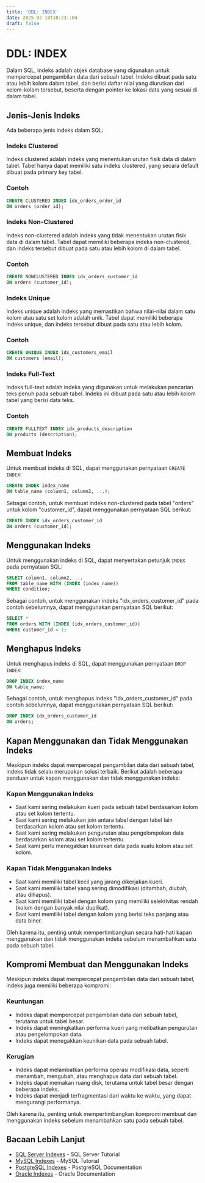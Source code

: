 ```yaml
---
title: 'DDL: INDEX'
date: 2025-02-18T18:23::04
draft: false
---
```


# DDL: INDEX

Dalam SQL, indeks adalah objek database yang digunakan untuk mempercepat pengambilan data dari sebuah tabel. Indeks dibuat pada satu atau lebih kolom dalam tabel, dan berisi daftar nilai yang diurutkan dari kolom-kolom tersebut, beserta dengan pointer ke lokasi data yang sesuai di dalam tabel.

## Jenis-Jenis Indeks

Ada beberapa jenis indeks dalam SQL:

### Indeks Clustered

Indeks clustered adalah indeks yang menentukan urutan fisik data di dalam tabel. Tabel hanya dapat memiliki satu indeks clustered, yang secara default dibuat pada primary key tabel.

### Contoh

```sql
CREATE CLUSTERED INDEX idx_orders_order_id
ON orders (order_id);
```

### Indeks Non-Clustered

Indeks non-clustered adalah indeks yang tidak menentukan urutan fisik data di dalam tabel. Tabel dapat memiliki beberapa indeks non-clustered, dan indeks tersebut dibuat pada satu atau lebih kolom di dalam tabel.

### Contoh

```sql
CREATE NONCLUSTERED INDEX idx_orders_customer_id
ON orders (customer_id);
```

### Indeks Unique

Indeks unique adalah indeks yang memastikan bahwa nilai-nilai dalam satu kolom atau satu set kolom adalah unik. Tabel dapat memiliki beberapa indeks unique, dan indeks tersebut dibuat pada satu atau lebih kolom.

### Contoh

```sql
CREATE UNIQUE INDEX idx_customers_email
ON customers (email);
```

### Indeks Full-Text

Indeks full-text adalah indeks yang digunakan untuk melakukan pencarian teks penuh pada sebuah tabel. Indeks ini dibuat pada satu atau lebih kolom tabel yang berisi data teks.

### Contoh

```sql
CREATE FULLTEXT INDEX idx_products_description
ON products (description);
```

## Membuat Indeks

Untuk membuat indeks di SQL, dapat menggunakan pernyataan `CREATE INDEX`:

```sql
CREATE INDEX index_name
ON table_name (column1, column2, ...);
```

Sebagai contoh, untuk membuat indeks non-clustered pada tabel "orders" untuk kolom "customer_id", dapat menggunakan pernyataan SQL berikut:

```sql
CREATE INDEX idx_orders_customer_id
ON orders (customer_id);
```

## Menggunakan Indeks

Untuk menggunakan indeks di SQL, dapat menyertakan petunjuk `INDEX` pada pernyataan SQL:

```sql
SELECT column1, column2, ...
FROM table_name WITH (INDEX (index_name))
WHERE condition;
```

Sebagai contoh, untuk menggunakan indeks "idx_orders_customer_id" pada contoh sebelumnya, dapat menggunakan pernyataan SQL berikut:

```sql
SELECT *
FROM orders WITH (INDEX (idx_orders_customer_id))
WHERE customer_id = 1;
```

## Menghapus Indeks

Untuk menghapus indeks di SQL, dapat menggunakan pernyataan `DROP INDEX`:

```sql
DROP INDEX index_name
ON table_name;
```

Sebagai contoh, untuk menghapus indeks "idx_orders_customer_id" pada contoh sebelumnya, dapat menggunakan pernyataan SQL berikut:

```sql
DROP INDEX idx_orders_customer_id
ON orders;
```

## Kapan Menggunakan dan Tidak Menggunakan Indeks

Meskipun indeks dapat mempercepat pengambilan data dari sebuah tabel, indeks tidak selalu merupakan solusi terbaik. Berikut adalah beberapa panduan untuk kapan menggunakan dan tidak menggunakan indeks:

### Kapan Menggunakan Indeks

- Saat kami sering melakukan kueri pada sebuah tabel berdasarkan kolom atau set kolom tertentu.
- Saat kami sering melakukan join antara tabel dengan tabel lain berdasarkan kolom atau set kolom tertentu.
- Saat kami sering melakukan pengurutan atau pengelompokan data berdasarkan kolom atau set kolom tertentu.
- Saat kami perlu menegakkan keunikan data pada suatu kolom atau set kolom.

### Kapan Tidak Menggunakan Indeks

- Saat kami memiliki tabel kecil yang jarang dikerjakan kueri.
- Saat kami memiliki tabel yang sering dimodifikasi (ditambah, diubah, atau dihapus).
- Saat kami memiliki tabel dengan kolom yang memiliki selektivitas rendah (kolom dengan banyak nilai duplikat).
- Saat kami memiliki tabel dengan kolom yang berisi teks panjang atau data biner.

Oleh karena itu, penting untuk mempertimbangkan secara hati-hati kapan menggunakan dan tidak menggunakan indeks sebelum menambahkan satu pada sebuah tabel.

## Kompromi Membuat dan Menggunakan Indeks

Meskipun indeks dapat mempercepat pengambilan data dari sebuah tabel, indeks juga memiliki beberapa kompromi:

### Keuntungan

- Indeks dapat mempercepat pengambilan data dari sebuah tabel, terutama untuk tabel besar.
- Indeks dapat meningkatkan performa kueri yang melibatkan pengurutan atau pengelompokan data.
- Indeks dapat menegakkan keunikan data pada sebuah tabel.

### Kerugian

- Indeks dapat melambatkan performa operasi modifikasi data, seperti menambah, mengubah, atau menghapus data dari sebuah tabel.
- Indeks dapat memakan ruang disk, terutama untuk tabel besar dengan beberapa indeks.
- Indeks dapat menjadi terfragmentasi dari waktu ke waktu, yang dapat mengurangi performanya.

Oleh karena itu, penting untuk mempertimbangkan kompromi membuat dan menggunakan indeks sebelum menambahkan satu pada sebuah tabel.

## Bacaan Lebih Lanjut

- [SQL Server Indexes](https://www.sqlservertutorial.net/sql-server-indexes/) - SQL Server Tutorial
- [MySQL Indexes](https://www.mysqltutorial.org/mysql-index/) - MySQL Tutorial
- [PostgreSQL Indexes](https://www.postgresql.org/docs/current/indexes.html) - PostgreSQL Documentation
- [Oracle Indexes](https://docs.oracle.com/en/database/oracle/oracle-database/19/cncpt/indexes-and-index-organized-tables.html#GUID-5E7C5B3D-7B3C-4C5C-9C5C-9E9B7B7C7C5C) - Oracle Documentation
